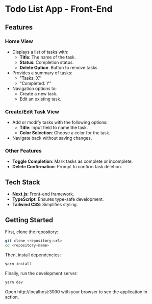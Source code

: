 # Todo List App - Front-End

## Features

### Home View
- Displays a list of tasks with:
  - **Title**: The name of the task.
  - **Status**: Completion status.
  - **Delete Option**: Button to remove tasks.
- Provides a summary of tasks:
  - "Tasks: X"
  - "Completed: Y"
- Navigation options to:
  - Create a new task.
  - Edit an existing task.

### Create/Edit Task View
- Add or modify tasks with the following options:
  - **Title**: Input field to name the task.
  - **Color Selection**: Choose a color for the task.
- Navigate back without saving changes.

### Other Features
- **Toggle Completion**: Mark tasks as complete or incomplete.
- **Delete Confirmation**: Prompt to confirm task deletion.

## Tech Stack

- **Next.js**: Front-end framework.
- **TypeScript**: Ensures type-safe development.
- **Tailwind CSS**: Simplifies styling.

## Getting Started

First, clone the repository:

```bash
git clone <repository-url>
cd <repository-name>
```

Then, install dependencies:

```bash
yarn install
```

Finally, run the development server:

```bash
yarn dev
```

Open http://localhost:3000 with your browser to see the application in action.
